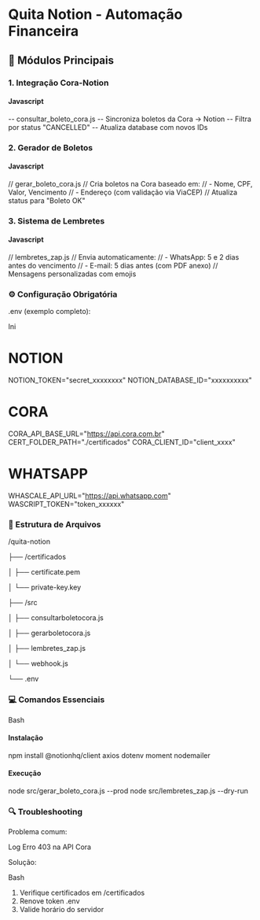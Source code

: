 
# Quita Notion - Automação Financeira
## 📌 Módulos Principais
### 1. Integração Cora-Notion
#### Javascript
-- consultar_boleto_cora.js
-- Sincroniza boletos da Cora → Notion
-- Filtra por status "CANCELLED"
-- Atualiza database com novos IDs

### 2. Gerador de Boletos
#### Javascript
// gerar_boleto_cora.js
// Cria boletos na Cora baseado em:
// - Nome, CPF, Valor, Vencimento
// - Endereço (com validação via ViaCEP)
// Atualiza status para "Boleto OK"

### 3. Sistema de Lembretes
#### Javascript
// lembretes_zap.js
// Envia automaticamente:
// - WhatsApp: 5 e 2 dias antes do vencimento
// - E-mail: 5 dias antes (com PDF anexo)
// Mensagens personalizadas com emojis

### ⚙️ Configuração Obrigatória

.env (exemplo completo):

Ini
# NOTION
NOTION_TOKEN="secret_xxxxxxxx"
NOTION_DATABASE_ID="xxxxxxxxxx"

# CORA 
CORA_API_BASE_URL="https://api.cora.com.br"
CERT_FOLDER_PATH="./certificados"
CORA_CLIENT_ID="client_xxxx"

# WHATSAPP
WHASCALE_API_URL="https://api.whatsapp.com"
WASCRIPT_TOKEN="token_xxxxxx"

### 📂 Estrutura de Arquivos

/quita-notion

├── /certificados

│ ├── certificate.pem

│ └── private-key.key

├── /src

│ ├── consultarboletocora.js

│ ├── gerarboletocora.js

│ ├── lembretes_zap.js

│ └── webhook.js

└── .env

### 💻 Comandos Essenciais
Bash

#### Instalação
npm install @notionhq/client axios dotenv moment nodemailer

#### Execução
node src/gerar_boleto_cora.js --prod
node src/lembretes_zap.js --dry-run

### 🔍 Troubleshooting

Problema comum:

Log
Erro 403 na API Cora


Solução:

Bash
1. Verifique certificados em /certificados
2. Renove token .env
3. Valide horário do servidor
